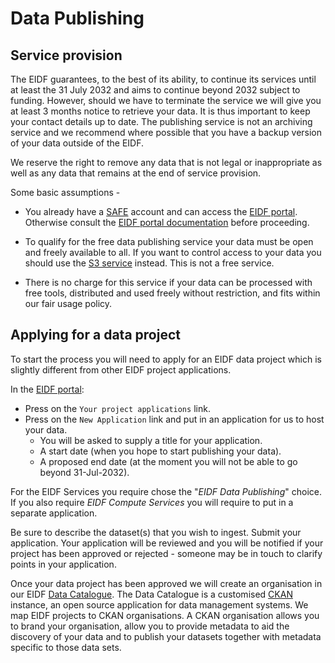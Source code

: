 # Data Publishing

## Service provision

The EIDF guarantees, to the best of its ability, to continue its services until at least the 31 July 2032 and aims to continue beyond 2032 subject to funding. However, should we have to terminate the service we will give you at least 3 months notice to retrieve your data. It is thus important to keep your contact details up to date. The publishing service is not an archiving service and we recommend where possible that you have a backup version of your data outside of the EIDF.

We reserve the right to remove any data that is not legal or inappropriate as well as any data that remains at the end of service provision.

Some basic assumptions -

* You already have a [SAFE](https://safe.epcc.ed.ac.uk/) account and can access the [EIDF portal](https://portal.eidf.ac.uk/). Otherwise consult the [EIDF portal documentation](../../../access/project/) before proceeding.

* To qualify for the free data publishing service your data must be open and freely available to all. If you want to control access to your data you should use the [S3 service](https://epcced.github.io/eidf-docs/services/s3/) instead. This is not a free service.

* There is no charge for this service if your data can be processed with free tools, distributed and used freely without restriction, and fits within our fair usage policy.

## Applying for a data project

To start the process you will need to apply for an EIDF data project which is slightly different from other EIDF project applications.

In the [EIDF portal](https://portal.eidf.ac.uk/):

* Press on the `Your project applications` link.
* Press on the `New Application` link and put in an application for us to host your data.
    * You will be asked to supply a title for your application.
    * A start date (when you hope to start publishing your data).
    * A proposed end date (at the moment you will not be able to go beyond 31-Jul-2032).

For the EIDF Services you require chose the "*EIDF Data Publishing*" choice. If you also require *EIDF Compute Services* you will require to put in a separate application.

Be sure to describe the dataset(s) that you wish to ingest. Submit your application. Your application will be reviewed and you will be notified if your project has been approved or rejected - someone may be in touch to clarify points in your application.

Once your data project has been approved we will create an organisation in our EIDF [Data Catalogue](https://catalogue.eidf.ac.uk). The Data Catalogue is a customised [CKAN](https://ckan.org/) instance, an open source application for data management systems. We map EIDF projects to CKAN organisations.
A CKAN organisation allows you to brand your organisation, allow you to provide metadata to aid the discovery of your data and to publish your datasets together with metadata specific to those data sets.
